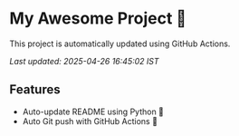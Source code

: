 # My Awesome Project 🚀

This project is automatically updated using GitHub Actions.

_Last updated: 2025-04-26 16:45:02 IST_

## Features
- Auto-update README using Python 🐍
- Auto Git push with GitHub Actions 🤖
